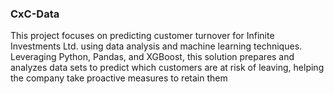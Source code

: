 ### CxC-Data
This project focuses on predicting customer turnover for Infinite Investments Ltd. using data analysis and machine learning techniques. Leveraging Python, Pandas, and XGBoost, this solution prepares and analyzes data sets to predict which customers are at risk of leaving, helping the company take proactive measures to retain them
